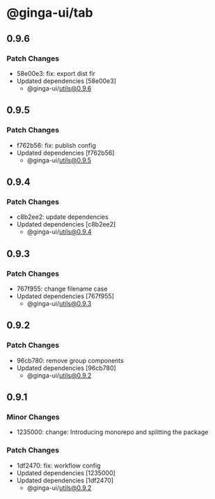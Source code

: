# @ginga-ui/tab

## 0.9.6

### Patch Changes

- 58e00e3: fix: export dist fir
- Updated dependencies [58e00e3]
  - @ginga-ui/utils@0.9.6

## 0.9.5

### Patch Changes

- f762b56: fix: publish config
- Updated dependencies [f762b56]
  - @ginga-ui/utils@0.9.5

## 0.9.4

### Patch Changes

- c8b2ee2: update dependencies
- Updated dependencies [c8b2ee2]
  - @ginga-ui/utils@0.9.4

## 0.9.3

### Patch Changes

- 767f955: change filename case
- Updated dependencies [767f955]
  - @ginga-ui/utils@0.9.3

## 0.9.2

### Patch Changes

- 96cb780: remove group components
- Updated dependencies [96cb780]
  - @ginga-ui/utils@0.9.2

## 0.9.1

### Minor Changes

- 1235000: change: Introducing monorepo and splitting the package

### Patch Changes

- 1df2470: fix: workflow config
- Updated dependencies [1235000]
- Updated dependencies [1df2470]
  - @ginga-ui/utils@0.9.2

